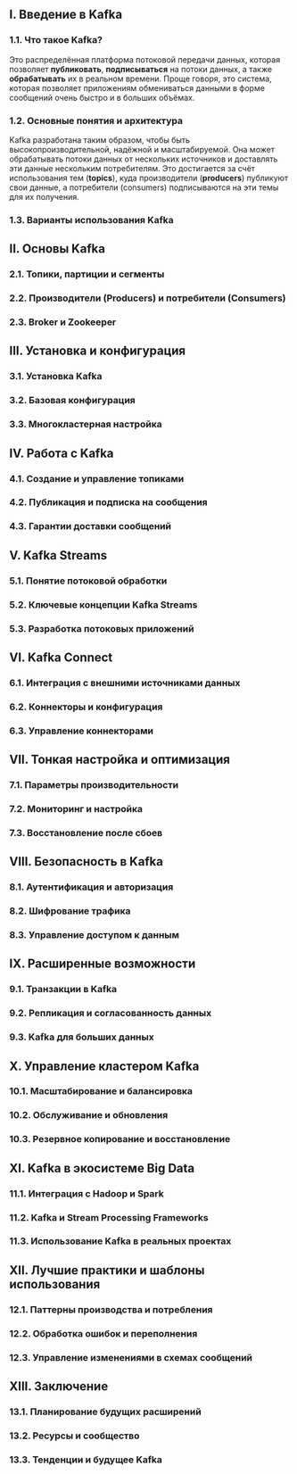 ## I. Введение в Kafka
### 1.1. Что такое Kafka?
Это распределённая платформа потоковой передачи данных, которая позволяет **публиковать**, **подписываться** на потоки данных, а также **обрабатывать** их в реальном времени. Проще говоря, это система, которая позволяет приложениям обмениваться данными в форме сообщений очень быстро и в больших объёмах.
### 1.2. Основные понятия и архитектура

Kafka разработана таким образом, чтобы быть высокопроизводительной, надёжной и масштабируемой. Она может обрабатывать потоки данных от нескольких источников и доставлять эти данные нескольким потребителям. Это достигается за счёт использования тем (**topics**), куда производители (**producers**) публикуют свои данные, а потребители (consumers) подписываются на эти темы для их получения.
### 1.3. Варианты использования Kafka

## II. Основы Kafka
### 2.1. Топики, партиции и сегменты
### 2.2. Производители (Producers) и потребители (Consumers)
### 2.3. Broker и Zookeeper

## III. Установка и конфигурация
### 3.1. Установка Kafka
### 3.2. Базовая конфигурация
### 3.3. Многокластерная настройка

## IV. Работа с Kafka
### 4.1. Создание и управление топиками
### 4.2. Публикация и подписка на сообщения
### 4.3. Гарантии доставки сообщений

## V. Kafka Streams
### 5.1. Понятие потоковой обработки
### 5.2. Ключевые концепции Kafka Streams
### 5.3. Разработка потоковых приложений

## VI. Kafka Connect
### 6.1. Интеграция с внешними источниками данных
### 6.2. Коннекторы и конфигурация
### 6.3. Управление коннекторами

## VII. Тонкая настройка и оптимизация
### 7.1. Параметры производительности
### 7.2. Мониторинг и настройка
### 7.3. Восстановление после сбоев

## VIII. Безопасность в Kafka
### 8.1. Аутентификация и авторизация
### 8.2. Шифрование трафика
### 8.3. Управление доступом к данным

## IX. Расширенные возможности
### 9.1. Транзакции в Kafka
### 9.2. Репликация и согласованность данных
### 9.3. Kafka для больших данных

## X. Управление кластером Kafka
### 10.1. Масштабирование и балансировка
### 10.2. Обслуживание и обновления
### 10.3. Резервное копирование и восстановление

## XI. Kafka в экосистеме Big Data
### 11.1. Интеграция с Hadoop и Spark
### 11.2. Kafka и Stream Processing Frameworks
### 11.3. Использование Kafka в реальных проектах

## XII. Лучшие практики и шаблоны использования
### 12.1. Паттерны производства и потребления
### 12.2. Обработка ошибок и переполнения
### 12.3. Управление изменениями в схемах сообщений

## XIII. Заключение
### 13.1. Планирование будущих расширений
### 13.2. Ресурсы и сообщество
### 13.3. Тенденции и будущее Kafka
